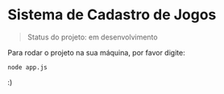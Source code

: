 # Sistema de Cadastro de Jogos

> Status do projeto: em desenvolvimento

Para rodar o projeto na sua máquina, por favor digite:

```
node app.js
```

:)
